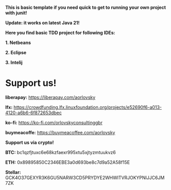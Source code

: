 **This is basic template if you need quick to get to running your own project with junit!**

**Update: it works on latest Java 21!**

**Here you find basic TDD project for following IDEs:**

**1. Netbeans**

**2. Eclipse**
   
**3. Intelij**

**Support us!**
======================================================================================================
**liberapay:** https://liberapay.com/aorlovsky

**lfx:** https://crowdfunding.lfx.linuxfoundation.org/projects/e52690f6-a013-4120-a6b6-6f872653dbec

**ko-fi:** https://ko-fi.com/orlovskyconsultinggbr

**buymeacoffe:** https://buymeacoffee.com/aorlovsky

**Support us via crypto!**

**BTC:** bc1qzfjtuxc6e68kzfaexr995xtu5xjtyzmtuukvz6

**ETH:** 0x89895850C2346EBE3a0d693be8c7d9a52A58f15E

**Stellar:** GCK4O37GEXYR3K6GU5NARW3CD5PRYDYE2WHWITVRJOKYPNIJJC6JM7ZK
